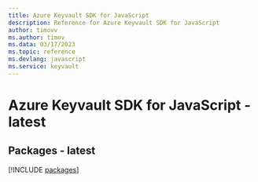```yaml
---
title: Azure Keyvault SDK for JavaScript
description: Reference for Azure Keyvault SDK for JavaScript
author: timovv
ms.author: timov
ms.data: 03/17/2023
ms.topic: reference
ms.devlang: javascript
ms.service: keyvault
---
```

# Azure Keyvault SDK for JavaScript - latest
## Packages - latest
[!INCLUDE [packages](keyvault-index.md)]